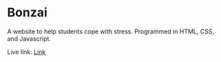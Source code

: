 # Bonzai

A website to help students cope with stress. Programmed in HTML, CSS, and Javascript.

Live link: <a href = "https://bonzai-delta.vercel.app/ "> Link </a>
